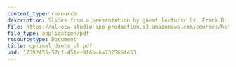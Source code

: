 ```yaml
---
content_type: resource
description: Slides from a presentation by guest lecturer Dr. Frank B. Hu.
file: https://ol-ocw-studio-app-production.s3.amazonaws.com/courses/hst-035-principle-and-practice-of-human-pathology-spring-2003/1739245657cf451e9f6b6a732565f453_optimal_diets_sl.pdf
file_type: application/pdf
resourcetype: Document
title: optimal_diets_sl.pdf
uid: 17392456-57cf-451e-9f6b-6a732565f453
---
```

